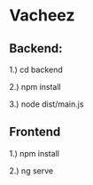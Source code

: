 # Vacheez

Backend:
--
1.) cd backend

2.) npm install

3.) node dist/main.js

Frontend
--
1.) npm install

2.) ng serve
